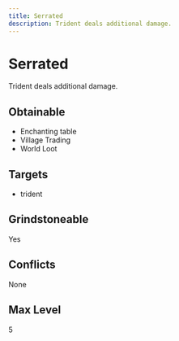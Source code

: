 ```yaml
---
title: Serrated
description: Trident deals additional damage.
---
```

# Serrated
Trident deals additional damage.
## Obtainable
- Enchanting table
- Village Trading
- World Loot
## Targets
- trident
## Grindstoneable
Yes
## Conflicts
None
## Max Level
5
